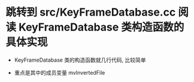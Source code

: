 # 跳转到 src/KeyFrameDatabase.cc 阅读 KeyFrameDatabase 类构造函数的具体实现

- KeyFrameDatabase 类的构造函数就几行代码, 比较简单

- 重点是其中的成员变量 mvInvertedFile
